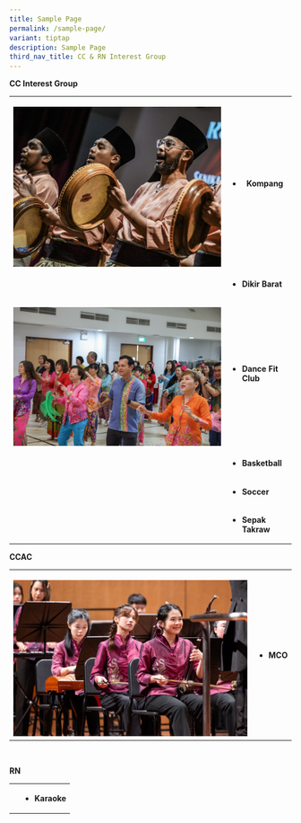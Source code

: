 ```yaml
---
title: Sample Page
permalink: /sample-page/
variant: tiptap
description: Sample Page
third_nav_title: CC & RN Interest Group
---
```

<p><strong>CC Interest Group</strong>
</p>
<table style="minWidth: 50px">
<colgroup>
<col>
<col>
</colgroup>
<tbody>
<tr>
<th rowspan="1" colspan="1">
<p></p>
<div class="isomer-image-wrapper">
<img style="width: 100%" height="auto" width="100%" alt="" src="/images/IMG_3738.jpg">
</div>
</th>
<th rowspan="1" colspan="1">
<ul>
<li>
<p>Kompang</p>
</li>
</ul>
</th>
</tr>
<tr>
<td rowspan="1" colspan="1">
<p></p>
</td>
<td rowspan="1" colspan="1">
<ul>
<li>
<p><strong>Dikir Barat</strong>
</p>
</li>
</ul>
</td>
</tr>
<tr>
<td rowspan="1" colspan="1">
<p></p>
<div class="isomer-image-wrapper">
<img style="width: 100%" height="auto" width="100%" alt="" src="/images/Dance_fit.jpg">
</div>
</td>
<td rowspan="1" colspan="1">
<ul>
<li>
<p><strong>Dance Fit Club</strong>
</p>
</li>
</ul>
</td>
</tr>
<tr>
<td rowspan="1" colspan="1">
<p></p>
</td>
<td rowspan="1" colspan="1">
<ul>
<li>
<p><strong>Basketball</strong>
</p>
</li>
</ul>
</td>
</tr>
<tr>
<td rowspan="1" colspan="1">
<p></p>
</td>
<td rowspan="1" colspan="1">
<ul>
<li>
<p><strong>Soccer</strong>
</p>
</li>
</ul>
</td>
</tr>
<tr>
<td rowspan="1" colspan="1">
<p></p>
</td>
<td rowspan="1" colspan="1">
<ul>
<li>
<p><strong>Sepak Takraw</strong>
</p>
</li>
</ul>
</td>
</tr>
</tbody>
</table>
<p></p>
<p><strong>CCAC</strong>
</p>
<table style="minWidth: 50px">
<colgroup>
<col>
<col>
</colgroup>
<tbody>
<tr>
<th rowspan="1" colspan="1">
<p></p>
<div class="isomer-image-wrapper">
<img style="width: 100%" height="auto" width="100%" alt="" src="/images/Copy_of_MCO_s_Echoes_Of_Two_Decades__395_.jpg">
</div>
</th>
<th rowspan="1" colspan="1">
<ul data-tight="true" class="tight">
<li>
<p>MCO</p>
</li>
</ul>
</th>
</tr>
</tbody>
</table>
<p>
<br>
</p>
<p><strong>RN</strong>
</p>
<table style="minWidth: 50px">
<colgroup>
<col>
<col>
</colgroup>
<tbody>
<tr>
<th rowspan="1" colspan="1">
<p></p>
</th>
<th rowspan="1" colspan="1">
<ul data-tight="true" class="tight">
<li>
<p>Karaoke</p>
</li>
</ul>
</th>
</tr>
</tbody>
</table>
<p></p>
